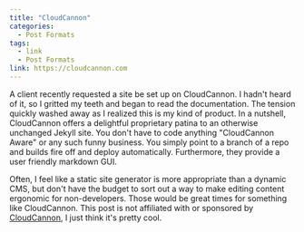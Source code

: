 ```yaml
---
title: "CloudCannon"
categories:
  - Post Formats
tags:
  - link
  - Post Formats
link: https://cloudcannon.com
---
```


A client recently requested a site be set up on CloudCannon. I hadn't heard of it, so I gritted my teeth and began to read the documentation. The tension quickly washed away as I realized this is my kind of product. In a nutshell, CloudCannon offers a delightful proprietary patina to an otherwise unchanged Jekyll site. You don't have to code anything "CloudCannon Aware" or any such funny business. You simply point to a branch of a repo and builds fire off and deploy automatically. Furthermore, they provide a user friendly markdown GUI.

Often, I feel like a static site generator is more appropriate than a dynamic CMS, but don't have the budget to sort out a way to make editing content ergonomic for non-developers. Those would be great times for something like CloudCannon. This post is not affiliated with or sponsored by [CloudCannon](https://cloudcannon.com), I just think it's pretty cool.